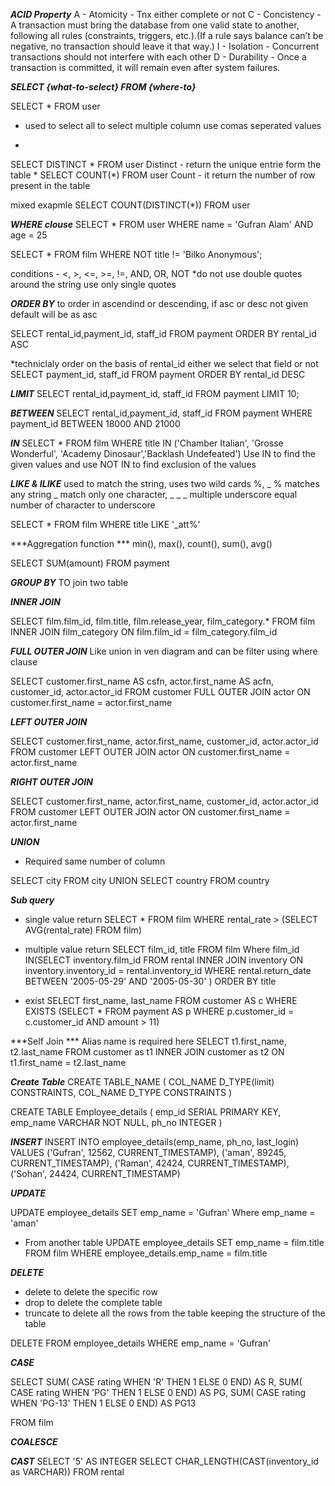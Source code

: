 ***ACID Property***
A - Atomicity - Tnx either complete or not
C - Concistency - A transaction must bring the database from one valid state to another, following all rules (constraints, triggers, etc.).(If a rule says balance can’t be negative, no transaction should leave it that way.)
I - Isolation - Concurrent transactions should not interfere with each other
D - Durability - Once a transaction is committed, it will remain even after system failures.



***SELECT {what-to-select} FROM {where-to}***

SELECT * FROM user

* used to select all
to select multiple column use comas seperated values

* 
SELECT DISTINCT * FROM user
Distinct - return the unique entrie form the table
* 
SELECT COUNT(*) FROM user
Count - it return the number of row present in the table

mixed exapmle
SELECT COUNT(DISTINCT(*)) FROM user

***WHERE clouse***
SELECT * FROM user
WHERE name = 'Gufran Alam' AND age = 25

SELECT * FROM film 
WHERE NOT title != 'Bilko Anonymous';

conditions - <, >, <=, >=, !=, AND, OR, NOT
*do not use double quotes around the string use only single quotes


***ORDER BY***
to order in ascendind or descending, if asc or desc not given default will be as asc

SELECT rental_id,payment_id, staff_id FROM payment
ORDER BY rental_id ASC

*techniclaly order on the basis of rental_id either we select that field or not
SELECT payment_id, staff_id FROM payment
ORDER BY rental_id DESC

***LIMIT***
SELECT rental_id,payment_id, staff_id FROM payment
LIMIT 10;


***BETWEEN***
SELECT rental_id,payment_id, staff_id  FROM payment
WHERE payment_id BETWEEN 18000 AND 21000

***IN***
SELECT * FROM film
WHERE title IN ('Chamber Italian', 'Grosse Wonderful', 'Academy Dinosaur','Backlash Undefeated')
Use IN to find the given values and use NOT IN to find exclusion of the values

***LIKE & ILIKE***
used to match the string, uses two wild cards %, _
% matches any string 
_ match only one character, _ _ _ multiple underscore equal number of character to underscore

SELECT * FROM film
WHERE title LIKE '_att%'

***Aggregation function ***
min(), max(), count(), sum(), avg()

SELECT SUM(amount) FROM payment

***GROUP BY***
TO join two table 

***INNER JOIN***
<!-- Join the table 1 and table 2 which is common in both
INNER JOIN is like inter-section in ven diagram -->
SELECT film.film_id, film.title, film.release_year, film_category.* FROM film
INNER JOIN film_category
ON film.film_id = film_category.film_id


***FULL OUTER JOIN***
Like union in ven diagram and can be filter using where clause

SELECT customer.first_name AS csfn, actor.first_name AS acfn, customer_id, actor.actor_id FROM customer
FULL OUTER JOIN actor
ON customer.first_name = actor.first_name



***LEFT OUTER JOIN***

SELECT customer.first_name, actor.first_name, customer_id, actor.actor_id FROM customer
LEFT OUTER JOIN actor
ON customer.first_name = actor.first_name
 <!-- WHERE actor.first_name IS NULL --> 


***RIGHT OUTER JOIN***

SELECT customer.first_name, actor.first_name, customer_id, actor.actor_id FROM customer
LEFT OUTER JOIN actor
ON customer.first_name = actor.first_name
 <!-- WHERE actor.first_name IS NULL --> 



***UNION***
* Required same number of column

SELECT city FROM city
UNION
SELECT country FROM country


***Sub query***
* single value return
SELECT * FROM film
WHERE rental_rate > (SELECT AVG(rental_rate) FROM film)

* multiple value return
SELECT film_id, title FROM film
Where film_id IN(SELECT inventory.film_id FROM rental
INNER JOIN inventory
ON inventory.inventory_id = rental.inventory_id
WHERE rental.return_date BETWEEN '2005-05-29' AND '2005-05-30'
)
ORDER BY title

* exist
SELECT first_name, last_name FROM customer AS c
WHERE EXISTS
(SELECT * FROM payment AS p
WHERE p.customer_id = c.customer_id
AND amount > 11)

***Self Join ***
Alias name is required here
SELECT t1.first_name, t2.last_name
FROM customer as t1 
INNER JOIN customer as t2
ON t1.first_name = t2.last_name





***Create Table***
CREATE TABLE_NAME (
    COL_NAME D_TYPE(limit) CONSTRAINTS,
    COL_NAME D_TYPE CONSTRAINTS
)

CREATE TABLE Employee_details (
emp_id SERIAL PRIMARY KEY,
emp_name VARCHAR NOT NULL,
ph_no INTEGER
)




***INSERT***
INSERT INTO employee_details(emp_name, ph_no, last_login)
VALUES ('Gufran', 12562, CURRENT_TIMESTAMP),
('aman', 89245, CURRENT_TIMESTAMP),
('Raman', 42424, CURRENT_TIMESTAMP),
('Sohan', 24424, CURRENT_TIMESTAMP)

***UPDATE***

UPDATE employee_details
SET emp_name = 'Gufran'
Where emp_name = 'aman'

* From another table
UPDATE employee_details
SET emp_name = film.title
FROM film
WHERE employee_details.emp_name = film.title


***DELETE***
* delete to delete the specific row
* drop to delete the complete table
* truncate to delete all the rows from the table keeping the structure of the table

DELETE FROM employee_details
WHERE emp_name = 'Gufran'



***CASE***

SELECT 
SUM(
	CASE rating WHEN 'R' THEN 1
	ELSE 0
END) AS R,
SUM(
	CASE rating WHEN 'PG' THEN 1
	ELSE 0
END) AS PG,
SUM(
	CASE rating WHEN 'PG-13' THEN 1
	ELSE 0
END) AS PG13

FROM film

***COALESCE***

***CAST***
SELECT '5' AS INTEGER
SELECT CHAR_LENGTH(CAST(inventory_id as VARCHAR)) FROM rental


